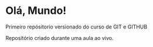 # Olá, Mundo!
 Primeiro repósitorio versionado do curso de GIT e GITHUB

 Repositório criado durante uma aula ao vivo.
